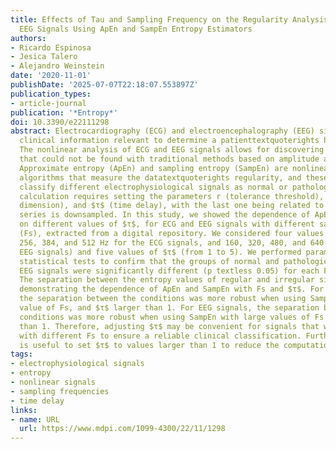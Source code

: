 ```yaml
---
title: Effects of Tau and Sampling Frequency on the Regularity Analysis of ECG and
  EEG Signals Using ApEn and SampEn Entropy Estimators
authors:
- Ricardo Espinosa
- Jesica Talero
- Alejandro Weinstein
date: '2020-11-01'
publishDate: '2025-07-07T22:18:07.553897Z'
publication_types:
- article-journal
publication: '*Entropy*'
doi: 10.3390/e22111298
abstract: Electrocardiography (ECG) and electroencephalography (EEG) signals provide
  clinical information relevant to determine a patienttextquoterights health status.
  The nonlinear analysis of ECG and EEG signals allows for discovering characteristics
  that could not be found with traditional methods based on amplitude and frequency.
  Approximate entropy (ApEn) and sampling entropy (SampEn) are nonlinear data analysis
  algorithms that measure the datatextquoterights regularity, and these are used to
  classify different electrophysiological signals as normal or pathological. Entropy
  calculation requires setting the parameters r (tolerance threshold), m (immersion
  dimension), and $τ$ (time delay), with the last one being related to how the time
  series is downsampled. In this study, we showed the dependence of ApEn and SampEn
  on different values of $τ$, for ECG and EEG signals with different sampling frequencies
  (Fs), extracted from a digital repository. We considered four values of Fs (128,
  256, 384, and 512 Hz for the ECG signals, and 160, 320, 480, and 640 Hz for the
  EEG signals) and five values of $τ$ (from 1 to 5). We performed parametric and nonparametric
  statistical tests to confirm that the groups of normal and pathological ECG and
  EEG signals were significantly different (p textless 0.05) for each F and $τ$ value.
  The separation between the entropy values of regular and irregular signals was variable,
  demonstrating the dependence of ApEn and SampEn with Fs and $τ$. For ECG signals,
  the separation between the conditions was more robust when using SampEn, the lowest
  value of Fs, and $τ$ larger than 1. For EEG signals, the separation between the
  conditions was more robust when using SampEn with large values of Fs and $τ$ larger
  than 1. Therefore, adjusting $τ$ may be convenient for signals that were acquired
  with different Fs to ensure a reliable clinical classification. Furthermore, it
  is useful to set $τ$ to values larger than 1 to reduce the computational cost.
tags:
- electrophysiological signals
- entropy
- nonlinear signals
- sampling frequencies
- time delay
links:
- name: URL
  url: https://www.mdpi.com/1099-4300/22/11/1298
---
```

